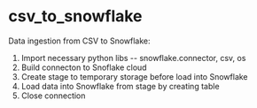 # csv_to_snowflake
Data ingestion from CSV to Snowflake:
1. Import necessary python libs -- snowflake.connector, csv, os
2. Build connecton to Snoflake cloud
3. Create stage to temporary storage before load into Snowflake
4. Load data into Snowflake from stage by creating table
5. Close connection
